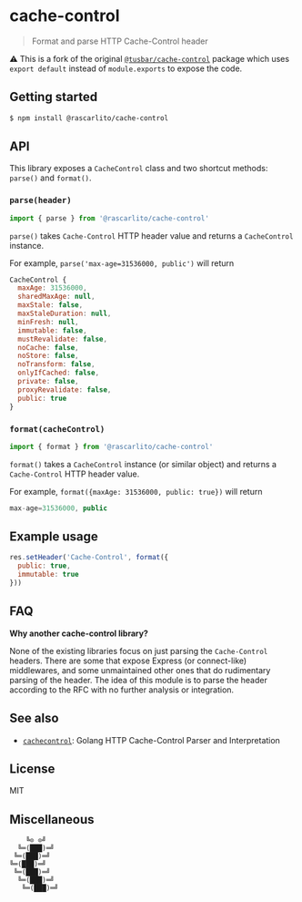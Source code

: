 # cache-control

> Format and parse HTTP Cache-Control header

:warning: This is a fork of the original [`@tusbar/cache-control`](https://github.com/tusbar/cache-control) package which uses `export default` instead of `module.exports`
to expose the code.

## Getting started

```bash
$ npm install @rascarlito/cache-control
```

## API

This library exposes a `CacheControl` class and two shortcut methods: `parse()` and `format()`.

### `parse(header)`

```js
import { parse } from '@rascarlito/cache-control'
```

`parse()` takes `Cache-Control` HTTP header value and returns a `CacheControl` instance.

For example, `parse('max-age=31536000, public')` will return

```js
CacheControl {
  maxAge: 31536000,
  sharedMaxAge: null,
  maxStale: false,
  maxStaleDuration: null,
  minFresh: null,
  immutable: false,
  mustRevalidate: false,
  noCache: false,
  noStore: false,
  noTransform: false,
  onlyIfCached: false,
  private: false,
  proxyRevalidate: false,
  public: true
}
```

### `format(cacheControl)`

```js
import { format } from '@rascarlito/cache-control'
```

`format()` takes a `CacheControl` instance (or similar object) and returns a `Cache-Control` HTTP header value.

For example, `format({maxAge: 31536000, public: true})` will return

```js
max-age=31536000, public
```

## Example usage

```js
res.setHeader('Cache-Control', format({
  public: true,
  immutable: true
}))
```

## FAQ

**Why another cache-control library?**

None of the existing libraries focus on just parsing the `Cache-Control` headers. There are some that expose Express (or connect-like) middlewares, and some unmaintained other ones that do rudimentary parsing of the header. The idea of this module is to parse the header according to the RFC with no further analysis or integration.


## See also

- [`cachecontrol`](https://github.com/pquerna/cachecontrol): Golang HTTP Cache-Control Parser and Interpretation


## License

MIT


## Miscellaneous

```
    ╚⊙ ⊙╝
  ╚═(███)═╝
 ╚═(███)═╝
╚═(███)═╝
 ╚═(███)═╝
  ╚═(███)═╝
   ╚═(███)═╝
```

